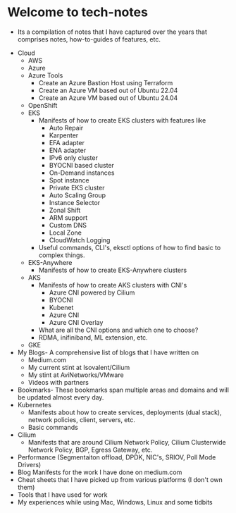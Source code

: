 # Welcome to tech-notes

- Its a compilation of notes that I have captured over the years that comprises notes, how-to-guides of features, etc.
* Cloud
    - AWS
    - Azure
    - Azure Tools
        - Create an Azure Bastion Host using Terraform
        - Create an Azure VM based out of Ubuntu 22.04
        - Create an Azure VM based out of Ubuntu 24.04
    - OpenShift
    - EKS
        - Manifests of how to create EKS clusters with features like
            - Auto Repair
            - Karpenter
            - EFA adapter
            - ENA adapter
            - IPv6 only cluster
            - BYOCNI based cluster
            - On-Demand instances
            - Spot instance
            - Private EKS cluster
            - Auto Scaling Group
            - Instance Selector
            - Zonal Shift
            - ARM support
            - Custom DNS
            - Local Zone
            - CloudWatch Logging
        - Useful commands, CLI's, eksctl options of how to find basic to complex things.
    - EKS-Anywhere
        - Manifests of how to create EKS-Anywhere clusters
    - AKS
        - Manifests of how to create AKS clusters with CNI's
            - Azure CNI powered by Cilium
            - BYOCNI
            - Kubenet
            - Azure CNI
            - Azure CNI Overlay
        - What are all the CNI options and which one to choose?
        - RDMA, inifiniband, ML extension, etc.
    - GKE
* My Blogs- A comprehensive list of blogs that I have written on
    - Medium.com
    - My current stint at Isovalent/Cilium
    - My stint at AviNetworks/VMware
    - Videos with partners
* Bookmarks- These bookmarks span multiple areas and domains and will be updated almost every day.
* Kubernetes
    - Manifests about how to create services, deployments (dual stack), network policies, client, servers, etc.
    - Basic commands
* Cilium
    - Manifests that are around Cilium Network Policy, Cilium Clusterwide Network Policy, BGP, Egress Gateway, etc.
* Performance (Segmentaiton offload, DPDK, NIC's, SRIOV, Poll Mode Drivers)
* Blog Manifests for the work I have done on medium.com
* Cheat sheets that I have picked up from various platforms (I don't own them)
* Tools that I have used for work
* My experiences while using Mac, Windows, Linux and some tidbits 